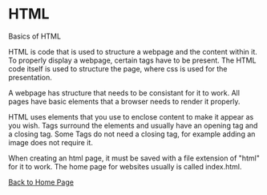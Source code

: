 # HTML

Basics of HTML

HTML is code that is used to structure a webpage and the content within it. To properly display a webpage, certain tags have to be present. The HTML code itself is used to structure the page, where css is used for the presentation.

A webpage has structure that needs to be consistant for it to work. All pages have basic elements that a browser needs to render it properly.

HTML uses elements that you use to enclose content to make it appear as you wish. Tags surround the elements and usually have an opening tag and a closing tag. Some Tags do not need a closing tag, for example adding an image does not require it.

When creating an html page, it must be saved with a file extension of "html" for it to work. The home page for websites usually is called index.html.

[Back to Home Page](README.md)

